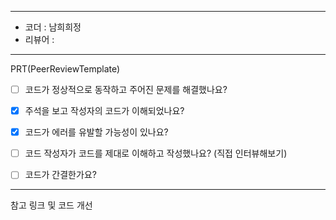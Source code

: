 ----------------------------------------------

- 코더 : 남희희정
- 리뷰어 : 

----------------------------------------------

PRT(PeerReviewTemplate)

- [ ] 코드가 정상적으로 동작하고 주어진 문제를 해결했나요?

- [x] 주석을 보고 작성자의 코드가 이해되었나요?
- [x] 코드가 에러를 유발할 가능성이 있나요?
- [ ] 코드 작성자가 코드를 제대로 이해하고 작성했나요? (직접 인터뷰해보기)
- [ ] 코드가 간결한가요? 
 
 ----------------------------------------------

참고 링크 및 코드 개선
